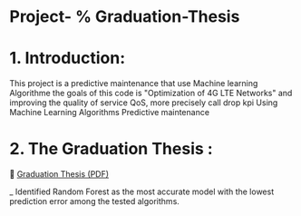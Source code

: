 # Project- % Graduation-Thesis
# 1. Introduction:
This project is a predictive maintenance that use Machine learning Algorithme 
the goals of this code is "Optimization of 4G LTE Networks" and improving the quality of service QoS, more precisely call drop kpi Using Machine Learning Algorithms
Predictive maintenance

# 2. The Graduation Thesis : 

📄 [Graduation Thesis (PDF)](Memoire.pdf)

_ Identified Random Forest as the most accurate model with the lowest prediction error among the tested algorithms.
